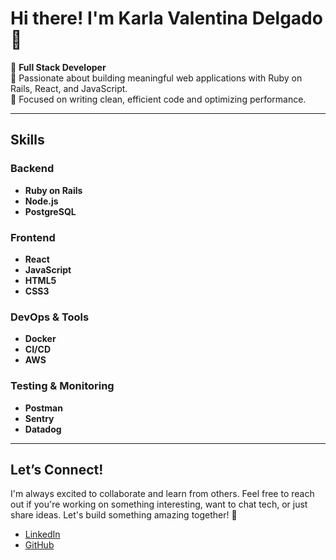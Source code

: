 # Hi there! I'm Karla Valentina Delgado 👋  

🔹 **Full Stack Developer**  
🔹 Passionate about building meaningful web applications with Ruby on Rails, React, and JavaScript.  
🔹 Focused on writing clean, efficient code and optimizing performance.

---

## Skills

### Backend
- **Ruby on Rails**
- **Node.js**
- **PostgreSQL**

### Frontend
- **React**
- **JavaScript**
- **HTML5**
- **CSS3**

### DevOps & Tools
- **Docker**
- **CI/CD**
- **AWS**

### Testing & Monitoring
- **Postman**
- **Sentry**
- **Datadog**

---

## Let’s Connect!  
I'm always excited to collaborate and learn from others. Feel free to reach out if you're working on something interesting, want to chat tech, or just share ideas. Let's build something amazing together! 🚀

- [LinkedIn](https://www.linkedin.com/in/karlavdelgadof)  
- [GitHub](https://github.com/karlavdelgadof)
